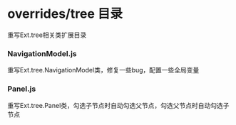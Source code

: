 # overrides/tree 目录
重写Ext.tree相关类扩展目录
### NavigationModel.js
重写Ext.tree.NavigationModel类，修复一些bug，配置一些全局变量
### Panel.js
重写Ext.tree.Panel类，勾选子节点时自动勾选父节点，勾选父节点时自动勾选子节点